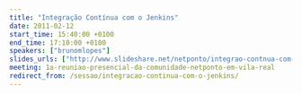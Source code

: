 ```yaml
---
title: "Integração Contínua com o Jenkins"
date: 2011-02-12
start_time: 15:40:00 +0100
end_time: 17:10:00 +0100
speakers: ["brunomlopes"]
slides_urls: ["http://www.slideshare.net/netponto/integrao-contnua-com-o-jenkins-para-aplicaes-net"]
meeting: 1a-reuniao-presencial-da-comunidade-netponto-em-vila-real
redirect_from: /sessao/integracao-continua-com-o-jenkins/
---
```

